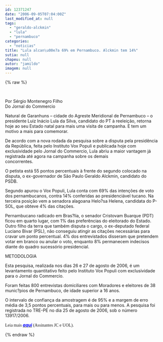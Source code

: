 ```yaml
---
id: 12371247
date: "2006-09-05T07:04:00Z"
last_modified_at: null
tags:
  - "geraldo-alckmin"
  - "lula"
  - "pernambuco"
categories:
  - "noticias"
title: "Lula alcan\u00e7a 69% em Pernambuco. Alckmin tem 14%"
sutia: null
chapeu: null
autor: "jamildo"
imagem: null
---
```

{% raw %}
<p>&nbsp;</p>
<p>Por S&eacute;rgio Montenegro Filho<br />Do Jornal do Commercio</p>
<p>Natural de Garanhuns &ndash; cidade do Agreste Meridional de Pernambuco &ndash; o presidente Luiz In&aacute;cio Lula da Silva, candidato do PT &agrave; reelei&ccedil;&atilde;o, retorna hoje ao seu Estado natal para mais uma visita de campanha. E tem um motivo a mais para comemorar.</p>
<p>De acordo com a nova rodada da pesquisa sobre a disputa pela presid&ecirc;ncia da Rep&uacute;blica, feita pelo Instituto Vox Populi e publicada hoje com exclusividade pelo Jornal do Commercio, Lula abriu a maior vantagem j&aacute; registrada at&eacute; agora na campanha sobre os demais<br />concorrentes.</p>
<p>O petista est&aacute; 55 pontos percentuais &agrave; frente do segundo colocado na disputa, o ex-governador de S&atilde;o Paulo Geraldo Alckmin, candidato do PSDB.</p>
<p>Segundo apurou o Vox Populi, Lula conta com 69% das inten&ccedil;&otilde;es de voto dos pernambucanos, contra 14% conferidas ao presidenci&aacute;vel tucano. Na terceira posi&ccedil;&atilde;o vem a senadora alagoana Helo?sa Helena, candidata do P-SOL, que obteve 4% das cita&ccedil;&otilde;es.</p>
<p>Pernambucano radicado em Bras?lia, o senador Cristovam Buarque (PDT) ficou em quarto lugar, com 1% das prefer&ecirc;ncias do eleitorado do Estado. Outro filho da terra que tamb&eacute;m disputa o cargo, o ex-deputado federal Luciano Bivar (PSL), n&atilde;o conseguiu atingir as cita&ccedil;&otilde;es necess&aacute;rias para cravar um ponto percentual. 4% dos entrevistados disseram que pretendem votar em branco ou anular o voto, enquanto 8% permanecem indecisos diante do quadro sucess&oacute;rio presidencial.</p>
<p>METODOLOGIA</p>
<p>Esta pesquisa, realizada nos dias 26 e 27 de agosto de 2006, &eacute; um levantamento quantitativo feito pelo Instituto Vox Populi com exclusividade para o Jornal do Commercio.</p>
<p>Foram feitas 800 entrevistas domiciliares com Moradores e eleitores de 38 munic?pios de Pernambuco, de idade superior a 16 anos.</p>
<p>O intervalo de confian&ccedil;a da amostragem &eacute; de 95% e a margem de erro m&eacute;dia de 3,5 pontos percentuais, para mais ou para menos. A pesquisa foi registrada no TRE-PE no dia 25 de agosto de 2006, sob o n&uacute;mero 13917/2006.</p>
<p><span style="font-family: Verdana;">Leia mais </span><a href="http://fivenews.sjcc.com.br/"><strong><em><span style="color: #0000ff;">aqui</span></em></strong></a><span style="font-family: Verdana;"> (Assinantes JC e UOL).</span></p>
{% endraw %}